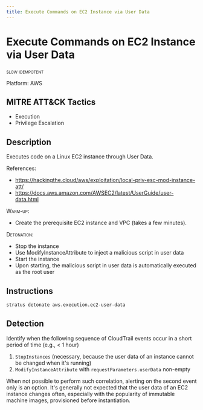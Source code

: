 ```yaml
---
title: Execute Commands on EC2 Instance via User Data
---
```


# Execute Commands on EC2 Instance via User Data

 <span class="smallcaps w3-badge w3-orange w3-round w3-text-sand" title="This attack technique might be slow to warm up or detonate">slow</span> 
 <span class="smallcaps w3-badge w3-blue w3-round w3-text-white" title="This attack technique can be detonated multiple times">idempotent</span> 

Platform: AWS

## MITRE ATT&CK Tactics


- Execution
- Privilege Escalation

## Description


Executes code on a Linux EC2 instance through User Data.

References:

- https://hackingthe.cloud/aws/exploitation/local-priv-esc-mod-instance-att/
- https://docs.aws.amazon.com/AWSEC2/latest/UserGuide/user-data.html

<span style="font-variant: small-caps;">Warm-up</span>:

- Create the prerequisite EC2 instance and VPC (takes a few minutes).

<span style="font-variant: small-caps;">Detonation</span>:

- Stop the instance
- Use ModifyInstanceAttribute to inject a malicious script in user data
- Start the instance
- Upon starting, the malicious script in user data is automatically executed as the root user


## Instructions

```bash title="Detonate with Stratus Red Team"
stratus detonate aws.execution.ec2-user-data
```
## Detection


Identify when the following sequence of CloudTrail events occur in a short period of time (e.g., < 1 hour)

1. <code>StopInstances</code> (necessary, because the user data of an instance cannot be changed when it's running)
2. <code>ModifyInstanceAttribute</code> with <code>requestParameters.userData</code> non-empty

When not possible to perform such correlation, alerting on the second event only is an option. It's generally not 
expected that the user data of an EC2 instance changes often, especially with the popularity of immutable machine images,
provisioned before instantiation.



